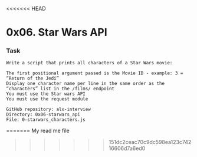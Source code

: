 <<<<<<< HEAD
# 0x06. Star Wars API

### Task
```
Write a script that prints all characters of a Star Wars movie:

The first positional argument passed is the Movie ID - example: 3 = “Return of the Jedi”
Display one character name per line in the same order as the “characters” list in the /films/ endpoint
You must use the Star wars API
You must use the request module

GitHub repository: alx-interview
Directory: 0x06-starwars_api
File: 0-starwars_characters.js

```

=======
My read me file
>>>>>>> 151dc2ceac70c9dc598ea123c74216606d7a6ed0
